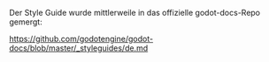 Der Style Guide wurde mittlerweile in das offizielle godot-docs-Repo gemergt:

https://github.com/godotengine/godot-docs/blob/master/_styleguides/de.md
